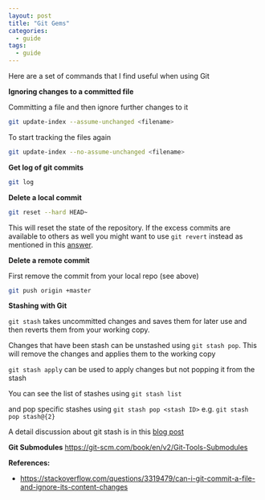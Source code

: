 ```yaml
---
layout: post
title: "Git Gems"
categories:
  - guide
tags:
  - guide
---
```

Here are a set of commands that I find useful when using Git

**Ignoring changes to a committed file**

Committing a file and then ignore further changes to it
```bash
git update-index --assume-unchanged <filename>
```
To start tracking the files again
```bash
git update-index --no-assume-unchanged <filename>
```

**Get log of git commits**
```bash
git log
```
**Delete a local commit**
```bash
git reset --hard HEAD~
```
This will reset the state of the repository. If the excess commits are available to others as well you might want to use `git revert` instead as mentioned in this [answer](https://stackoverflow.com/questions/5097456/throw-away-local-commits-in-git). 

**Delete a remote commit**

First remove the commit from your local repo (see above)
```bash
git push origin +master
```

**Stashing with Git**

`git stash` takes uncommitted changes and saves them for later use and then reverts them from your working copy.

Changes that have been stash can be unstashed using `git stash pop`. This will remove the changes and applies them to the working copy

`git stash apply` can be used to apply changes but not popping it from the stash

You can see the list of stashes using `git stash list`

and pop specific stashes using `git stash pop <stash ID>` e.g. `git stash pop stash@{2}`  

A detail discussion about git stash is in this [blog post](https://www.atlassian.com/git/tutorials/saving-changes/git-stash)

**Git Submodules**
https://git-scm.com/book/en/v2/Git-Tools-Submodules

**References:**
- https://stackoverflow.com/questions/3319479/can-i-git-commit-a-file-and-ignore-its-content-changes
